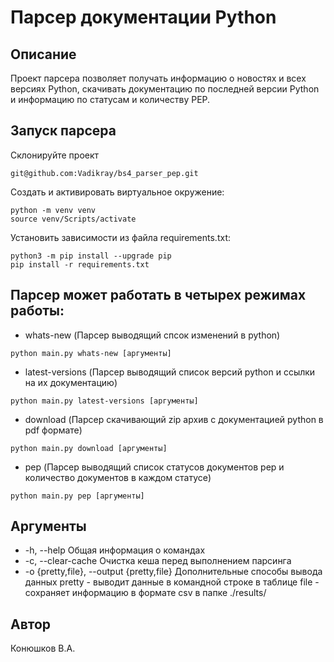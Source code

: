 # Парсер документации Python

## Описание
Проект парсера позволяет получать информацию о новостях и всех версиях Python, скачивать документацию по последней версии Python и информацию по статусам и количеству PEP.

## Запуск парсера
Склонируйте проект
```
git@github.com:Vadikray/bs4_parser_pep.git
```
Cоздать и активировать виртуальное окружение:
```
python -m venv venv
source venv/Scripts/activate
```
Установить зависимости из файла requirements.txt:
```
python3 -m pip install --upgrade pip
pip install -r requirements.txt
```

## Парсер может работать в четырех режимах работы:
- whats-new (Парсер выводящий спсок изменений в python)
```
python main.py whats-new [аргументы]
```
- latest-versions (Парсер выводящий список версий python и ссылки на их документацию)
```
python main.py latest-versions [аргументы]
```
- download (Парсер скачивающий zip архив с документацией python в pdf формате)
```
python main.py download [аргументы]
```
- pep (Парсер выводящий список статусов документов pep и количество документов в каждом статусе)
```
python main.py pep [аргументы]
```

## Аргументы
- -h, --help Общая информация о командах
- -c, --clear-cache Очистка кеша перед выполнением парсинга
- -o {pretty,file}, --output {pretty,file}
Дополнительные способы вывода данных
pretty - выводит данные в командной строке в таблице
file - сохраняет информацию в формате csv в папке ./results/

## Автор
Конюшков В.А.